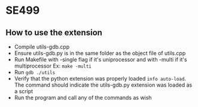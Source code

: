 # SE499
## How to use the extension
* Compile utils-gdb.cpp
* Ensure utils-gdb.py is in the same folder as the object file of utils.cpp
* Run Makefile with -single flag if it's uniprocessor and with -multi if it's
  multiprocessor
    Ex: `make -multi`
* Run `gdb ./utils`
* Verify that the python extension was properly loaded `info auto-load`. The
  command should indicate the utils-gdb.py extension was loaded as a script
* Run the program and call any of the commands as wish
